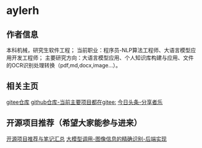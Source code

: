 # aylerh
## 作者信息
本科机械，研究生软件工程；
当前职业：程序员-NLP算法工程师、大语言模型应用开发工程师；
主要研究方向：大语言模型应用、个人知识库构建与应用、文件的OCR识别处理转换（pdf,md,docx,image...）。
## 相关主页
[gitee仓库](https://gitee.com/aylerh/projects)
[github仓库-当前主要项目都在gitee:](https://github.com/AylerH?tab=repositories)
[今日头条-分享者乐](https://www.toutiao.com/c/user/token/MS4wLjABAAAApOlpA9AGaulWamwdTJAf72NWkEeWoawdMJnxhcmSQT8/?source=mine_profile&log_from=5e170283a10118_1745978195004&wid=1747451886105)
## 开源项目推荐（希望大家能参与进来）
[开源项目推荐与笔记汇总](https://gitee.com/aylerh/awesome-projects-notes)
[大模型调用-图像信息的精确识别-后端实现](https://gitee.com/aylerh/openai-proxy-project)

